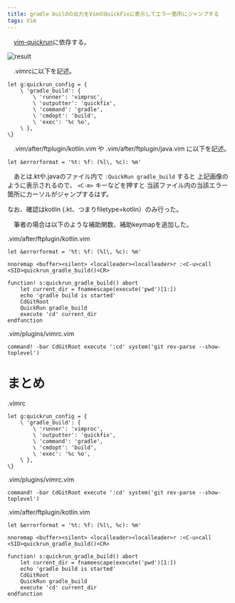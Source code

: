 ```yaml
---
title: gradle buildの出力をVimのQuickFixに表示してエラー箇所にジャンプする
tags: Vim
---
```

　[vim-quickrun](https://github.com/thinca/vim-quickrun)に依存する。

![result](/2018-05-22-vim-errorformat-gradle-build/result.png)

　.vimrcに以下を記述。

```vim
let g:quickrun_config = {
    \ 'gradle_build': {
        \ 'runner': 'vimproc',
        \ 'outputter': 'quickfix',
        \ 'command': 'gradle',
        \ 'cmdopt': 'build',
        \ 'exec': '%c %o',
    \ },
\}
```

　.vim/after/ftplugin/kotlin.vim や .vim/after/ftplugin/java.vim に以下を記述。

```vim
let &errorformat = '%t: %f: (%l\, %c): %m'
```

　あとは.ktや.javaのファイル内で `:QuickRun gradle_build` すると
上記画像のように表示されるので、
`<C-m>` キーなどを押すと 当該ファイル内の当該エラー箇所にカーソルがジャンプするはず。

なお、確認はkotlin (.kt、つまりfiletype=kotlin）のみ行った。

　筆者の場合は以下のような補助関数、補助keymapを追加した。

.vim/after/ftplugin/kotlin.vim
```type
let &errorformat = '%t: %f: (%l\, %c): %m'

nnoremap <buffer><silent> <localleader><localleader>r :<C-u>call <SID>quickrun_gradle_build()<CR>

function! s:quickrun_gradle_build() abort
    let current_dir = fnameescape(execute('pwd')[1:])
    echo 'gradle build is started'
    CdGitRoot
    QuickRun gradle_build
    execute 'cd' current_dir
endfunction
```

.vim/plugins/vimrc.vim
```vim
command! -bar CdGitRoot execute ':cd' system('git rev-parse --show-toplevel')
```

# まとめ

.vimrc
```vim
let g:quickrun_config = {
    \ 'gradle_build': {
        \ 'runner': 'vimproc',
        \ 'outputter': 'quickfix',
        \ 'command': 'gradle',
        \ 'cmdopt': 'build',
        \ 'exec': '%c %o',
    \ },
\}
```

.vim/plugins/vimrc.vim
```vim
command! -bar CdGitRoot execute ':cd' system('git rev-parse --show-toplevel')
```

.vim/after/ftplugin/kotlin.vim
```type
let &errorformat = '%t: %f: (%l\, %c): %m'

nnoremap <buffer><silent> <localleader><localleader>r :<C-u>call <SID>quickrun_gradle_build()<CR>

function! s:quickrun_gradle_build() abort
    let current_dir = fnameescape(execute('pwd')[1:])
    echo 'gradle build is started'
    CdGitRoot
    QuickRun gradle_build
    execute 'cd' current_dir
endfunction
```
